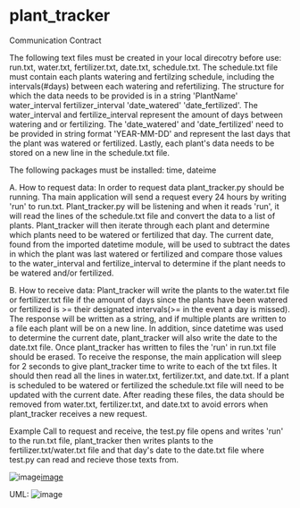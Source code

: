 # plant_tracker

Communication Contract

The following text files must be created in your local direcotry before use: run.txt, water.txt, fertilizer.txt, date.txt, schedule.txt.
The schedule.txt file must contain each plants watering and fertilzing schedule, including the intervals(#days) between each watering and refertilizing. The structure for which the data needs to be provided is in a string 'PlantName' water_interval fertilizer_interval 'date_watered' 'date_fertilized'.
The water_interval and fertilize_interval represent the amount of days between watering and or fertilizing. The 'date_watered' and 'date_fertilized' need to be provided in string format 'YEAR-MM-DD' and represent the last days that the plant was watered or fertilized. Lastly, each plant's data needs to be stored on a new line in the schedule.txt file. 

The following packages must be installed: time, dateime

A. How to request data: In order to request data plant_tracker.py should be running. Tha main application will send a request every 24 hours by writing 'run' to run.txt. Plant_tracker.py will be listening and when it reads 'run', it will read the lines of the schedule.txt file and convert the data to a list of plants. Plant_tracker will then iterate through each plant and determine which plants need to be watered or fertilized that day. The current date, found from the imported datetime module, will be used to subtract the dates in which the plant was last watered or fertilized and compare those values to the water_interval and fertilize_interval to determine if the plant needs to be watered and/or fertilized. 


B. How to receive data: Plant_tracker will write the plants to the water.txt file or fertilizer.txt file if the amount of days since the plants have been watered or fertilized is >= their designated intervals(>= in the event a day is missed). The response will be written as a string, and if multiple plants are written to a file each plant will be on a new line. In addition, since datetime was used to determine the current date, plant_tracker will also write the date to the date.txt file. Once plant_tracker has written to files the 'run' in run.txt file should be erased. To receive the response, the main application will sleep for 2 seconds to give plant_tracker time to write to each of the txt files. It should then read all the lines in water.txt, fertilizer.txt, and date.txt. If a plant is scheduled to be watered or fertilized the schedule.txt file will need to be updated with the current date. After reading these files, the data should be removed from water.txt, fertilizer.txt, and date.txt to avoid errors when plant_tracker receives a new request. 


Example Call to request and receive, the test.py file opens and writes 'run' to the run.txt file, plant_tracker then writes plants to the fertilizer.txt/water.txt file and that day's date to the date.txt file where test.py can read and recieve those texts from.

![image](https://user-images.githubusercontent.com/81596877/181251124-975231f1-422b-4494-abcf-4433effeee30.png)[image](https://user-images.githubusercontent.com/81596877/181142902-f9779292-a781-410e-bf81-5d8504b2b344.png)

UML:
![image](https://user-images.githubusercontent.com/81596877/181142966-67dba3bf-e11e-4fc0-9083-cb6dae7d081c.png)
